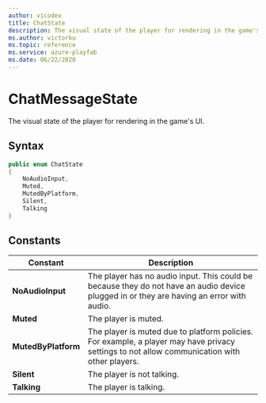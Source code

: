 ```yaml
---
author: vicodex
title: ChatState
description: The visual state of the player for rendering in the game's UI.
ms.author: victorku
ms.topic: reference
ms.service: azure-playfab
ms.date: 06/22/2020
---
```


# ChatMessageState

The visual state of the player for rendering in the game's UI.

## Syntax

```csharp
public enum ChatState
{
    NoAudioInput,
    Muted,
    MutedByPlatform,
    Silent,
    Talking
}
```

## Constants

| **Constant** | **Description** |
| --- | --- |
| **NoAudioInput** | The player has no audio input. This could be because they do not have an audio device plugged in or they are having an error with audio. |
| **Muted** | The player is muted. |
| **MutedByPlatform** | The player is muted due to platform policies. For example, a player may have privacy settings to not allow communication with other players. |
| **Silent** | The player is not talking. |
| **Talking** | The player is talking. |
